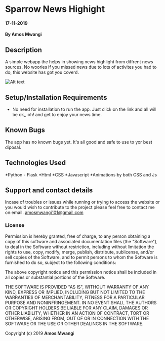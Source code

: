 <img src="http://logo-inspiration.com/wp-content/uploads/2016/01/Black_sparrow_logo_tn.png" alt="">

# Sparrow News Highight

#### 17-11-2019

#### By **Amos Mwangi**

## Description

A simple webapp the helps in showing news highlight from diffrent news sources. No woories if you missed news due to lots of activites you had to do, this website has got you coverd.

![Alt text](/home/ermoh/Music/News/reademe.png?raw=true "Optional Title")

## Setup/Installation Requirements

* No need for installation to run the app. Just click on the link and all will be ok,, oh! and get to enjoy your news time.

## Known Bugs

The app has no known bugs yet. It's all good and safe to use to yor best diposal.

## Technologies Used

*Python - Flask
*Html
*CSS
*Javascript
*Animations by both CSS and Js

## Support and contact details
Incase of troubles or issues while running or trying to access the website or you would wish to contribute to the project please feel free to contact me on email. amosmwangi101@gmail.com

### License



Permission is hereby granted, free of charge, to any person obtaining a copy of this software and associated documentation files (the "Software"), to deal in the Software without restriction, including without limitation the rights to use, copy, modify, merge, publish, distribute, sublicense, and/or sell copies of the Software, and to permit persons to whom the Software is furnished to do so, subject to the following conditions:

The above copyright notice and this permission notice shall be included in all copies or substantial portions of the Software.

THE SOFTWARE IS PROVIDED "AS IS", WITHOUT WARRANTY OF ANY KIND, EXPRESS OR IMPLIED, INCLUDING BUT NOT LIMITED TO THE WARRANTIES OF MERCHANTABILITY, FITNESS FOR A PARTICULAR PURPOSE AND NONINFRINGEMENT. IN NO EVENT SHALL THE AUTHORS OR COPYRIGHT HOLDERS BE LIABLE FOR ANY CLAIM, DAMAGES OR OTHER LIABILITY, WHETHER IN AN ACTION OF CONTRACT, TORT OR OTHERWISE, ARISING FROM, OUT OF OR IN CONNECTION WITH THE SOFTWARE OR THE USE OR OTHER DEALINGS IN THE SOFTWARE.

Copyright (c) 2019 **Amos Mwangi**
